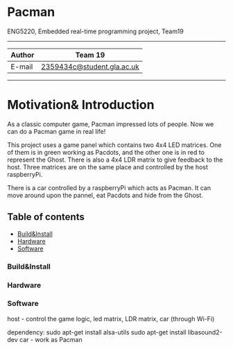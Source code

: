 # Pacman
ENG5220, Embedded real-time programming project, Team19
****
|Author|Team 19|
|---|---
|E-mail|2359434c@student.gla.ac.uk
****

# Motivation& Introduction

As a classic computer game, Pacman impressed lots of people. Now we can do a Pacman game in real life!

This project uses a game panel which contains two 4x4 LED matrices. One of them is in green working as Pacdots, and the other one is in red to represent the Ghost. There is also a 4x4 LDR matrix to give feedback to the host. Three matrices are on the same place and controlled by the host raspberryPi.

There is a car controlled by a raspberryPi which acts as Pacman. It can move around upon the pannel, eat Pacdots and hide from the Ghost.

## Table of contents
* [Build&Install](#Build&Install)
* [Hardware](#Hardware)
* [Software](#software)



### Build&Install


### Hardware

### Software

host - control the game logic, led matrix, LDR matrix, car (through Wi-Fi)

dependency:
sudo apt-get install alsa-utils
sudo apt-get install libasound2-dev
car  - work as Pacman
